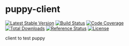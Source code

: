 # puppy-client

[![Latest Stable Version](https://poser.pugx.org/raphhh/puppy-client/v/stable.svg)](https://packagist.org/packages/raphhh/puppy-client)
[![Build Status](https://travis-ci.org/Raphhh/puppy-client.png)](https://travis-ci.org/Raphhh/puppy-client)
[![Code Coverage](https://scrutinizer-ci.com/g/Raphhh/puppy-client/badges/coverage.png?b=master)](https://scrutinizer-ci.com/g/Raphhh/puppy-client/)
[![Total Downloads](https://poser.pugx.org/raphhh/puppy-client/downloads.svg)](https://packagist.org/packages/raphhh/puppy-client)
[![Reference Status](https://www.versioneye.com/php/raphhh:puppy-client/reference_badge.svg?style=flat)](https://www.versioneye.com/php/raphhh:puppy-client/references)
[![License](https://poser.pugx.org/raphhh/puppy-client/license.svg)](https://packagist.org/packages/raphhh/puppy-client)

client to test puppy

